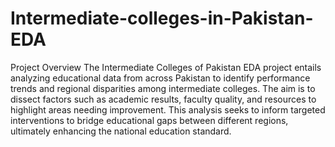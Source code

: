 # Intermediate-colleges-in-Pakistan-EDA
Project Overview
The Intermediate Colleges of Pakistan EDA project entails analyzing educational data from across Pakistan to identify performance trends and regional disparities among intermediate colleges. The aim is to dissect factors such as academic results, faculty quality, and resources to highlight areas needing improvement. This analysis seeks to inform targeted interventions to bridge educational gaps between different regions, ultimately enhancing the national education standard.
